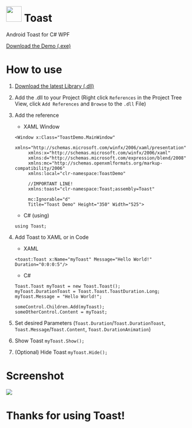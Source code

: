 # <img src="https://github.com/mrousavy/Toast/blob/master/ToastDemo/Resources/Toast_Icon.ico?raw=true" width="42"> Toast
Android Toast for C# WPF

[Download the Demo (.exe)](https://github.com/mrousavy/Toast/raw/master/ToastDemo/bin/Release/ToastDemo.zip)

# How to use
1. [Download the latest Library (.dll)](https://github.com/mrousavy/Toast/raw/master/Toast/bin/Release/Toast.dll)
2. Add the .dll to your Project 
(Right click `References` in the Project Tree View, click `Add References` and `Browse` to the `.dll` File)

3. Add the reference
   * XAML Window
   ```
   <Window x:Class="ToastDemo.MainWindow"
        xmlns="http://schemas.microsoft.com/winfx/2006/xaml/presentation"
        xmlns:x="http://schemas.microsoft.com/winfx/2006/xaml"
        xmlns:d="http://schemas.microsoft.com/expression/blend/2008"
        xmlns:mc="http://schemas.openxmlformats.org/markup-compatibility/2006"
        xmlns:local="clr-namespace:ToastDemo"

        //IMPORTANT LINE!
        xmlns:toast="clr-namespace:Toast;assembly=Toast"

        mc:Ignorable="d"
        Title="Toast Demo" Height="350" Width="525">
   ```

   * C# (using)
   ```
   using Toast;
   ```

4. Add Toast to XAML or in Code

   * XAML
   ```
   <toast:Toast x:Name="myToast" Message="Hello World!" Duration="0:0:0:5"/>
   ```

   * C#
   ```
   Toast.Toast myToast = new Toast.Toast();
   myToast.DurationToast = Toast.Toast.ToastDuration.Long;
   myToast.Message = "Hello World!";
   
   someControl.Children.Add(myToast);
   someOtherControl.Content = myToast;
   ```

5. Set desired Parameters (`Toast.Duration`/`Toast.DurationToast`, `Toast.Message`/`Toast.Content`, `Toast.DurationAnimation`)
6. Show Toast `myToast.Show();`
7. (Optional) Hide Toast `myToast.Hide();`

# Screenshot
<img src="http://i.imgur.com/l5ACUtr.png">

# Thanks for using Toast!
